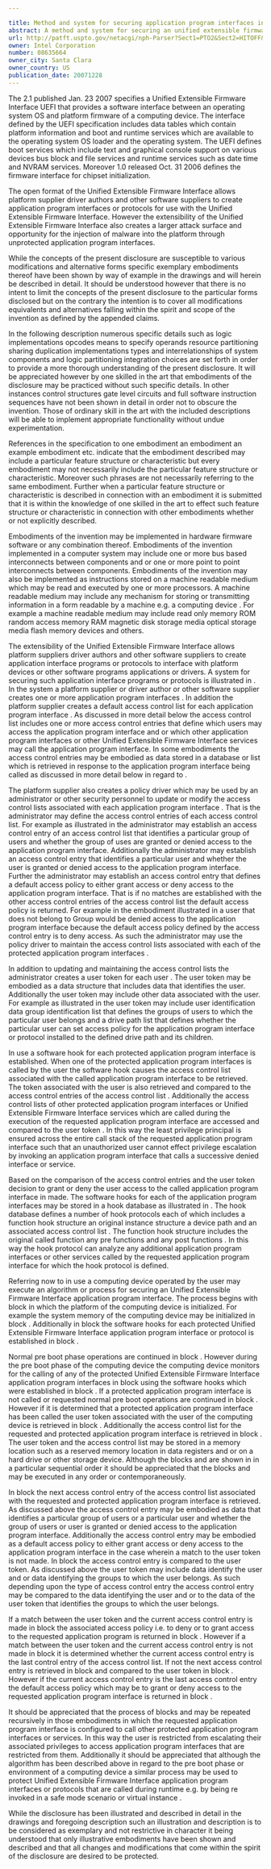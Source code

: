 ```yaml
---

title: Method and system for securing application program interfaces in unified extensible firmware interface
abstract: A method and system for securing an unified extensible firmware interface application program interface includes establishing a software hook for the application program interface during a pre-boot phase of a computing device and granting or denying access to the application program interface based on a comparison of a user token, which identifies the user, and an access control entry of an access control list associated with the application program interface.
url: http://patft.uspto.gov/netacgi/nph-Parser?Sect1=PTO2&Sect2=HITOFF&p=1&u=%2Fnetahtml%2FPTO%2Fsearch-adv.htm&r=1&f=G&l=50&d=PALL&S1=08635664&OS=08635664&RS=08635664
owner: Intel Corporation
number: 08635664
owner_city: Santa Clara
owner_country: US
publication_date: 20071228
---
```

The 2.1 published Jan. 23 2007 specifies a Unified Extensible Firmware Interface UEFI that provides a software interface between an operating system OS and platform firmware of a computing device. The interface defined by the UEFI specification includes data tables which contain platform information and boot and runtime services which are available to the operating system OS loader and the operating system. The UEFI defines boot services which include text and graphical console support on various devices bus block and file services and runtime services such as date time and NVRAM services. Moreover 1.0 released Oct. 31 2006 defines the firmware interface for chipset initialization.

The open format of the Unified Extensible Firmware Interface allows platform supplier driver authors and other software suppliers to create application program interfaces or protocols for use with the Unified Extensible Firmware Interface. However the extensibility of the Unified Extensible Firmware Interface also creates a larger attack surface and opportunity for the injection of malware into the platform through unprotected application program interfaces.

While the concepts of the present disclosure are susceptible to various modifications and alternative forms specific exemplary embodiments thereof have been shown by way of example in the drawings and will herein be described in detail. It should be understood however that there is no intent to limit the concepts of the present disclosure to the particular forms disclosed but on the contrary the intention is to cover all modifications equivalents and alternatives falling within the spirit and scope of the invention as defined by the appended claims.

In the following description numerous specific details such as logic implementations opcodes means to specify operands resource partitioning sharing duplication implementations types and interrelationships of system components and logic partitioning integration choices are set forth in order to provide a more thorough understanding of the present disclosure. It will be appreciated however by one skilled in the art that embodiments of the disclosure may be practiced without such specific details. In other instances control structures gate level circuits and full software instruction sequences have not been shown in detail in order not to obscure the invention. Those of ordinary skill in the art with the included descriptions will be able to implement appropriate functionality without undue experimentation.

References in the specification to one embodiment an embodiment an example embodiment etc. indicate that the embodiment described may include a particular feature structure or characteristic but every embodiment may not necessarily include the particular feature structure or characteristic. Moreover such phrases are not necessarily referring to the same embodiment. Further when a particular feature structure or characteristic is described in connection with an embodiment it is submitted that it is within the knowledge of one skilled in the art to effect such feature structure or characteristic in connection with other embodiments whether or not explicitly described.

Embodiments of the invention may be implemented in hardware firmware software or any combination thereof. Embodiments of the invention implemented in a computer system may include one or more bus based interconnects between components and or one or more point to point interconnects between components. Embodiments of the invention may also be implemented as instructions stored on a machine readable medium which may be read and executed by one or more processors. A machine readable medium may include any mechanism for storing or transmitting information in a form readable by a machine e.g. a computing device . For example a machine readable medium may include read only memory ROM random access memory RAM magnetic disk storage media optical storage media flash memory devices and others.

The extensibility of the Unified Extensible Firmware Interface allows platform suppliers driver authors and other software suppliers to create application interface programs or protocols to interface with platform devices or other software programs applications or drivers. A system for securing such application interface programs or protocols is illustrated in . In the system a platform supplier or driver author or other software supplier creates one or more application program interfaces . In addition the platform supplier creates a default access control list for each application program interface . As discussed in more detail below the access control list includes one or more access control entries that define which users may access the application program interface and or which other application program interfaces or other Unified Extensible Firmware Interface services may call the application program interface. In some embodiments the access control entries may be embodied as data stored in a database or list which is retrieved in response to the application program interface being called as discussed in more detail below in regard to .

The platform supplier also creates a policy driver which may be used by an administrator or other security personnel to update or modify the access control lists associated with each application program interface . That is the administrator may define the access control entries of each access control list. For example as illustrated in the administrator may establish an access control entry of an access control list that identifies a particular group of users and whether the group of uses are granted or denied access to the application program interface. Additionally the administrator may establish an access control entry that identifies a particular user and whether the user is granted or denied access to the application program interface. Further the administrator may establish an access control entry that defines a default access policy to either grant access or deny access to the application program interface. That is if no matches are established with the other access control entries of the access control list the default access policy is returned. For example in the embodiment illustrated in a user that does not belong to Group would be denied access to the application program interface because the default access policy defined by the access control entry is to deny access. As such the administrator may use the policy driver to maintain the access control lists associated with each of the protected application program interfaces .

In addition to updating and maintaining the access control lists the administrator creates a user token for each user . The user token may be embodied as a data structure that includes data that identifies the user. Additionally the user token may include other data associated with the user. For example as illustrated in the user token may include user identification data group identification list that defines the groups of users to which the particular user belongs and a drive path list that defines whether the particular user can set access policy for the application program interface or protocol installed to the defined drive path and its children.

In use a software hook for each protected application program interface is established. When one of the protected application program interfaces is called by the user the software hook causes the access control list associated with the called application program interface to be retrieved. The token associated with the user is also retrieved and compared to the access control entries of the access control list . Additionally the access control lists of other protected application program interfaces or Unified Extensible Firmware Interface services which are called during the execution of the requested application program interface are accessed and compared to the user token . In this way the least privilege principal is ensured across the entire call stack of the requested application program interface such that an unauthorized user cannot effect privilege escalation by invoking an application program interface that calls a successive denied interface or service.

Based on the comparison of the access control entries and the user token decision to grant or deny the user access to the called application program interface in made. The software hooks for each of the application program interfaces may be stored in a hook database as illustrated in . The hook database defines a number of hook protocols each of which includes a function hook structure an original instance structure a device path and an associated access control list . The function hook structure includes the original called function any pre functions and any post functions . In this way the hook protocol can analyze any additional application program interfaces or other services called by the requested application program interface for which the hook protocol is defined.

Referring now to in use a computing device operated by the user may execute an algorithm or process for securing an Unified Extensible Firmware Interface application program interface. The process begins with block in which the platform of the computing device is initialized. For example the system memory of the computing device may be initialized in block . Additionally in block the software hooks for each protected Unified Extensible Firmware Interface application program interface or protocol is established in block .

Normal pre boot phase operations are continued in block . However during the pre boot phase of the computing device the computing device monitors for the calling of any of the protected Unified Extensible Firmware Interface application program interfaces in block using the software hooks which were established in block . If a protected application program interface is not called or requested normal pre boot operations are continued in block . However if it is determined that a protected application program interface has been called the user token associated with the user of the computing device is retrieved in block . Additionally the access control list for the requested and protected application program interface is retrieved in block . The user token and the access control list may be stored in a memory location such as a reserved memory location in data registers and or on a hard drive or other storage device. Although the blocks and are shown in in a particular sequential order it should be appreciated that the blocks and may be executed in any order or contemporaneously.

In block the next access control entry of the access control list associated with the requested and protected application program interface is retrieved. As discussed above the access control entry may be embodied as data that identifies a particular group of users or a particular user and whether the group of users or user is granted or denied access to the application program interface. Additionally the access control entry may be embodied as a default access policy to either grant access or deny access to the application program interface in the case wherein a match to the user token is not made. In block the access control entry is compared to the user token. As discussed above the user token may include data identify the user and or data identifying the groups to which the user belongs. As such depending upon the type of access control entry the access control entry may be compared to the data identifying the user and or to the data of the user token that identifies the groups to which the user belongs.

If a match between the user token and the current access control entry is made in block the associated access policy i.e. to deny or to grant access to the requested application program is returned in block . However if a match between the user token and the current access control entry is not made in block it is determined whether the current access control entry is the last control entry of the access control list. If not the next access control entry is retrieved in block and compared to the user token in block . However if the current access control entry is the last access control entry the default access policy which may be to grant or deny access to the requested application program interface is returned in block .

It should be appreciated that the process of blocks and may be repeated recursively in those embodiments in which the requested application program interface is configured to call other protected application program interfaces or services. In this way the user is restricted from escalating their associated privileges to access application program interfaces that are restricted from them. Additionally it should be appreciated that although the algorithm has been described above in regard to the pre boot phase or environment of a computing device a similar process may be used to protect Unified Extensible Firmware Interface application program interfaces or protocols that are called during runtime e.g. by being re invoked in a safe mode scenario or virtual instance .

While the disclosure has been illustrated and described in detail in the drawings and foregoing description such an illustration and description is to be considered as exemplary and not restrictive in character it being understood that only illustrative embodiments have been shown and described and that all changes and modifications that come within the spirit of the disclosure are desired to be protected.


